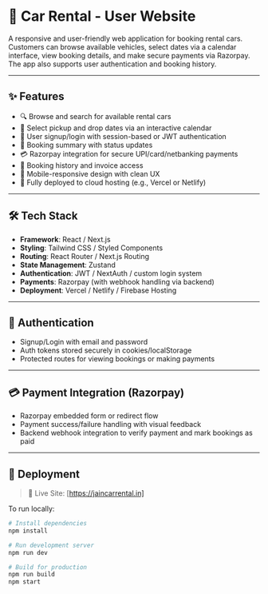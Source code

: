 # 🚗 Car Rental - User Website

A responsive and user-friendly web application for booking rental cars. Customers can browse available vehicles, select dates via a calendar interface, view booking details, and make secure payments via Razorpay. The app also supports user authentication and booking history.

---

## ✨ Features

- 🔍 Browse and search for available rental cars
- 📅 Select pickup and drop dates via an interactive calendar
- 🔐 User signup/login with session-based or JWT authentication
- 🧾 Booking summary with status updates
- 💳 Razorpay integration for secure UPI/card/netbanking payments
- 📖 Booking history and invoice access
- 📱 Mobile-responsive design with clean UX
- 🚀 Fully deployed to cloud hosting (e.g., Vercel or Netlify)

---

## 🛠️ Tech Stack

- **Framework**: React / Next.js  
- **Styling**: Tailwind CSS / Styled Components  
- **Routing**: React Router / Next.js Routing  
- **State Management**: Zustand
- **Authentication**: JWT / NextAuth / custom login system  
- **Payments**: Razorpay (with webhook handling via backend)  
- **Deployment**: Vercel / Netlify / Firebase Hosting

---

## 🔐 Authentication

- Signup/Login with email and password
- Auth tokens stored securely in cookies/localStorage
- Protected routes for viewing bookings or making payments

---

## 💳 Payment Integration (Razorpay)

- Razorpay embedded form or redirect flow
- Payment success/failure handling with visual feedback
- Backend webhook integration to verify payment and mark bookings as paid

---


## 🚀 Deployment

> 🔗 Live Site: [https://jaincarrental.in] 

To run locally:

```bash
# Install dependencies
npm install

# Run development server
npm run dev

# Build for production
npm run build
npm start
